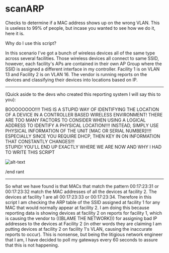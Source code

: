 # scanARP
Checks to determine if a MAC address shows up on the wrong VLAN.  This is useless to 99% of people, but incase you wanted to see how we do it, here it is.

Why do I use this script?  

In this scenario I've got a bunch of wireless devices all of the same type across several facilities.  Those wireless devices all connect to same SSID, however, each facility's APs are contained in their own AP Group where the SSID is assigned a different interface in my controller.  Facility 1 is on VLAN 13 and Facility 2 is on VLAN 16.  The vendor is running reports on the devices and classifying their devices into locations based on IP.
*************************
(Quick aside to the devs who created this reporting system I will say this to you):

BOOOOOOOO!!!! THIS IS A STUPID WAY OF IDENTIFYING THE LOCATION OF A DEVICE IN A CONTROLLER BASED WIRELESS ENVIRONMENT!  THERE ARE TOO MANY FACTORS TO CONSIDER WHEN USING A LOGICAL ADDRESS TO IDENTIFY A PHYSICAL LOCATION!!!! 
INSTEAD, SIMPLY USE PHYSICAL INFORMATION OF THE UNIT [MAC OR SERIAL NUMBER]!!!!  
ESPECIALLY SINCE YOU REQUIRE DHCP, THEN KEY IN ON INFORMATION THAT CONSTANTLY CHANGES!!!  
STUPID! YOU'LL END UP EXACTLY WHERE WE ARE NOW AND WHY I HAD TO WRITE THIS SCRIPT

![alt-text](https://memegenerator.net/img/instances/58461592/you-big-dummy.jpg)

/end rant
*************************

So what we have found is that MACs that match the pattern 00:17:23:31 or 00:17:23:32 match the MAC addresses of all the devices at facility 2.  The devices at facility 1 are all 00:17:23:33 or 00:17:23:34.  Therefore in this script I am checking the ARP table of the SSID assigned at facility 1 for any MAC that would normally appear at facility 2.  I am doing this because reporting data is showing devices at facility 2 on reports for facility 1, which is causing the vendor to (((BLAME THE NETWORK))) for assigning bad IP addresses to the devices at Facility 2 (in other words they are claiming I am putting devices at facility 2 on facility 1's VLAN, causing the inaccurate reports to occur).  This is nonsense, but being the litigious network engineer that I am, I have decided to poll my gateways every 60 seconds to assure that this is not happening.
